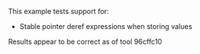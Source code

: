 This example tests support for:

* Stable pointer deref expressions when storing values

Results appear to be correct as of tool 96cffc10
